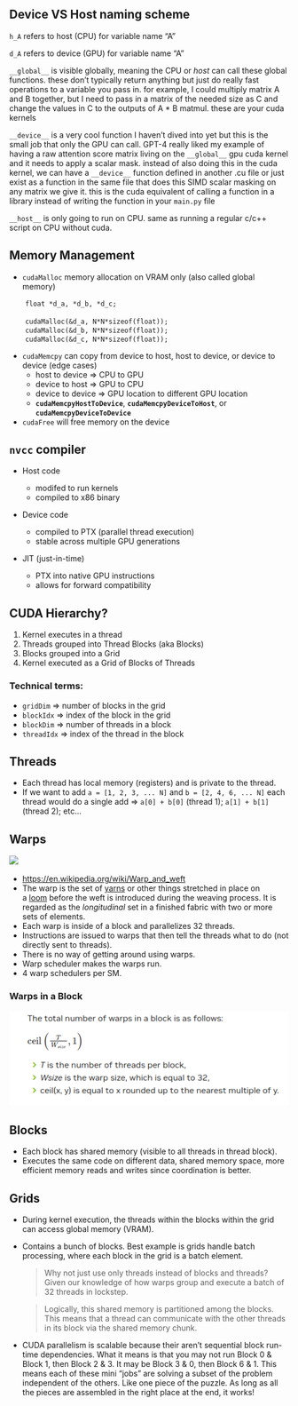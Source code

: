 ## Device VS Host naming scheme

`h_A` refers to host (CPU) for variable name “A”

`d_A` refers to device (GPU) for variable name “A”

`__global__` is visible globally, meaning the CPU or _host_ can call these global functions. these don’t typically return anything but just do really fast operations to a variable you pass in. for example, I could multiply matrix A and B together, but I need to pass in a matrix of the needed size as C and change the values in C to the outputs of A \* B matmul. these are your cuda kernels

`__device__` is a very cool function I haven’t dived into yet but this is the small job that only the GPU can call. GPT-4 really liked my example of having a raw attention score matrix living on the `__global__` gpu cuda kernel and it needs to apply a scalar mask. instead of also doing this in the cuda kernel, we can have a `__device__` function defined in another .cu file or just exist as a function in the same file that does this SIMD scalar masking on any matrix we give it. this is the cuda equivalent of calling a function in a library instead of writing the function in your `main.py` file

`__host__` is only going to run on CPU. same as running a regular c/c++ script on CPU without cuda.

## Memory Management

- `cudaMalloc` memory allocation on VRAM only (also called global memory)

```
    float *d_a, *d_b, *d_c;

    cudaMalloc(&d_a, N*N*sizeof(float));
    cudaMalloc(&d_b, N*N*sizeof(float));
    cudaMalloc(&d_c, N*N*sizeof(float));
```

- `cudaMemcpy` can copy from device to host, host to device, or device to device (edge cases)
  - host to device ⇒ CPU to GPU
  - device to host ⇒ GPU to CPU
  - device to device ⇒ GPU location to different GPU location
  - **`cudaMemcpyHostToDevice`**, **`cudaMemcpyDeviceToHost`**, or **`cudaMemcpyDeviceToDevice`**
- `cudaFree` will free memory on the device

## `nvcc` compiler

- Host code

  - modifed to run kernels
  - compiled to x86 binary

- Device code

  - compiled to PTX (parallel thread execution)
  - stable across multiple GPU generations

- JIT (just-in-time)

  - PTX into native GPU instructions
  - allows for forward compatibility

## CUDA Hierarchy?

1. Kernel executes in a thread
2. Threads grouped into Thread Blocks (aka Blocks)
3. Blocks grouped into a Grid
4. Kernel executed as a Grid of Blocks of Threads

### Technical terms:

- `gridDim` ⇒ number of blocks in the grid
- `blockIdx` ⇒ index of the block in the grid
- `blockDim` ⇒ number of threads in a block
- `threadIdx` ⇒ index of the thread in the block

## Threads

- Each thread has local memory (registers) and is private to the thread.
- If we want to add `a = [1, 2, 3, ... N]` and `b = [2, 4, 6, ... N]` each thread would do a single add ⇒ `a[0] + b[0]` (thread 1); `a[1] + b[1]` (thread 2); etc...

## Warps

![](../assets/weft.png)

- https://en.wikipedia.org/wiki/Warp_and_weft
- The warp is the set of [yarns](https://en.wikipedia.org/wiki/Yarn) or other things stretched in place on a [loom](https://en.wikipedia.org/wiki/Loom) before the weft is introduced during the weaving process. It is regarded as the *longitudinal* set in a finished fabric with two or more sets of elements.
- Each warp is inside of a block and parallelizes 32 threads.
- Instructions are issued to warps that then tell the threads what to do (not directly sent to threads).
- There is no way of getting around using warps.
- Warp scheduler makes the warps run.
- 4 warp schedulers per SM.

### Warps in a Block

![Warps in a Block](Images/schedulers.png)

## Blocks

- Each block has shared memory (visible to all threads in thread block).
- Executes the same code on different data, shared memory space, more efficient memory reads and writes since coordination is better.

## Grids

- During kernel execution, the threads within the blocks within the grid can access global memory (VRAM).
- Contains a bunch of blocks. Best example is grids handle batch processing, where each block in the grid is a batch element.

  > Why not just use only threads instead of blocks and threads? Given our knowledge of how warps group and execute a batch of 32 threads in lockstep.

  > Logically, this shared memory is partitioned among the blocks. This means that a thread can communicate with the other threads in its block via the shared memory chunk.

- CUDA parallelism is scalable because their aren’t sequential block run-time dependencies. What it means is that you may not run Block 0 & Block 1, then Block 2 & 3. It may be Block 3 & 0, then Block 6 & 1. This means each of these mini “jobs” are solving a subset of the problem independent of the others. Like one piece of the puzzle. As long as all the pieces are assembled in the right place at the end, it works!
